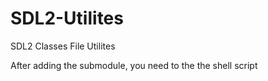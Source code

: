 # SDL2-Utilites
SDL2 Classes
File Utilites

After adding the submodule, you need to the the shell script